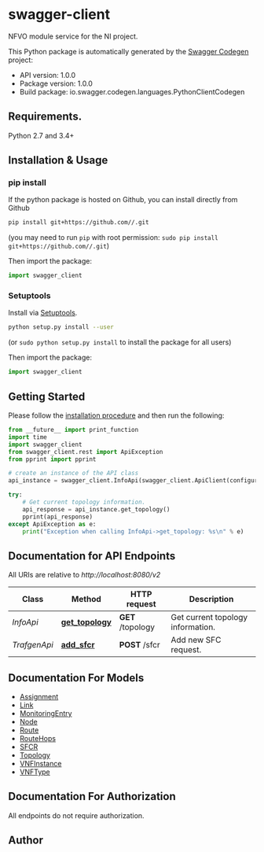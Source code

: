 # swagger-client
NFVO module service for the NI project.

This Python package is automatically generated by the [Swagger Codegen](https://github.com/swagger-api/swagger-codegen) project:

- API version: 1.0.0
- Package version: 1.0.0
- Build package: io.swagger.codegen.languages.PythonClientCodegen

## Requirements.

Python 2.7 and 3.4+

## Installation & Usage
### pip install

If the python package is hosted on Github, you can install directly from Github

```sh
pip install git+https://github.com//.git
```
(you may need to run `pip` with root permission: `sudo pip install git+https://github.com//.git`)

Then import the package:
```python
import swagger_client 
```

### Setuptools

Install via [Setuptools](http://pypi.python.org/pypi/setuptools).

```sh
python setup.py install --user
```
(or `sudo python setup.py install` to install the package for all users)

Then import the package:
```python
import swagger_client
```

## Getting Started

Please follow the [installation procedure](#installation--usage) and then run the following:

```python
from __future__ import print_function
import time
import swagger_client
from swagger_client.rest import ApiException
from pprint import pprint

# create an instance of the API class
api_instance = swagger_client.InfoApi(swagger_client.ApiClient(configuration))

try:
    # Get current topology information.
    api_response = api_instance.get_topology()
    pprint(api_response)
except ApiException as e:
    print("Exception when calling InfoApi->get_topology: %s\n" % e)

```

## Documentation for API Endpoints

All URIs are relative to *http://localhost:8080/v2*

Class | Method | HTTP request | Description
------------ | ------------- | ------------- | -------------
*InfoApi* | [**get_topology**](docs/InfoApi.md#get_topology) | **GET** /topology | Get current topology information.
*TrafgenApi* | [**add_sfcr**](docs/TrafgenApi.md#add_sfcr) | **POST** /sfcr | Add new SFC request.


## Documentation For Models

 - [Assignment](docs/Assignment.md)
 - [Link](docs/Link.md)
 - [MonitoringEntry](docs/MonitoringEntry.md)
 - [Node](docs/Node.md)
 - [Route](docs/Route.md)
 - [RouteHops](docs/RouteHops.md)
 - [SFCR](docs/SFCR.md)
 - [Topology](docs/Topology.md)
 - [VNFInstance](docs/VNFInstance.md)
 - [VNFType](docs/VNFType.md)


## Documentation For Authorization

 All endpoints do not require authorization.


## Author



